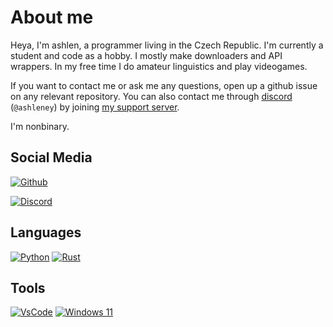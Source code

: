 # About me
Heya, I'm ashlen, a programmer living in the Czech Republic. I'm currently a student and code as a hobby. I mostly make downloaders and API wrappers. In my free time I do amateur linguistics and play videogames.

If you want to contact me or ask me any questions, open up a github issue on any relevant repository. You can also contact me through [discord](https://discord.com/users/454513969265115137) (`@ashleney`) by joining [my support server](https://discord.gg/sMkSKRPuCR). 

I'm nonbinary.

## Social Media
[![Github](https://img.shields.io/badge/github-%23333333.svg?&logo=github&style=for-the-badge&logoColor=white)](https://github.com/ashleney)

[![Discord](https://img.shields.io/badge/discord-%237289DA.svg?&logo=discord&style=for-the-badge&logoColor=white)](https://discord.com/users/454513969265115137)

## Languages
[![Python](https://img.shields.io/badge/python-3.14-%234B8BBE.svg?&logo=python&style=for-the-badge&logoColor=white)](https://www.python.org/)
[![Rust](https://img.shields.io/badge/rust-2021-%23F46623.svg?&logo=rust&style=for-the-badge&logoColor=white)](https://www.rust-lang.org/)

## Tools
[![VsCode](https://img.shields.io/badge/VsCode-%230078D7.svg?&logo=sublimetext&style=for-the-badge&logoColor=white)](https://code.visualstudio.com/)
[![Windows 11](https://img.shields.io/badge/windows-11-%230078D7.svg?&logo=linux&style=for-the-badge&logoColor=white)](https://archlinux.org/)
